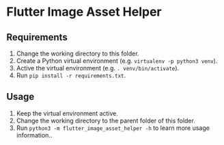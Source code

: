 # Flutter Image Asset Helper

## Requirements

1.  Change the working directory to this folder.
2.  Create a Python virtual environment (e.g. `virtualenv -p python3 venv`).
3.  Active the virtual environment (e.g. `. venv/bin/activate`).
4.  Run `pip install -r requirements.txt`.

## Usage

1. Keep the virtual environment active.
2. Change the working directory to the parent folder of this folder.
3. Run `python3 -m flutter_image_asset_helper -h` to learn more usage information..
